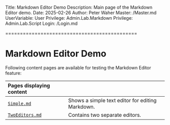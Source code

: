 ﻿Title: Markdown Editor Demo
Description: Main page of the Markdown Editor demo.
Date: 2025-02-26
Author: Peter Waher
Master: /Master.md
UserVariable: User
Privilege: Admin.Lab.Markdown
Privilege: Admin.Lab.Script
Login: /Login.md

=============================================

Markdown Editor Demo
=======================

Following content pages are available for testing the Markdown Editor feature:

| Pages displaying content                                                                ||
|:--------------------------------------|:-------------------------------------------------|
| [`Simple.md`](Simple.md)              | Shows a simple text editor for editing Markdown. |
| [`TwoEditors.md`](TwoEditors.md)      | Contains two separate editors.                   |
